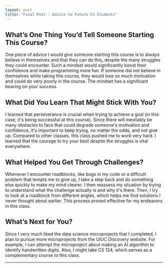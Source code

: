 ```yaml
---
layout: post
title: "Final Post - Advice to Future CS Students"
---
```


## What’s One Thing You’d Tell Someone Starting This Course?

One piece of advice I would give someone starting this course is to always believe in themselves and that they can do this, despite the many struggles they could encounter. Such a mindset would significantly boost their confidence and make programming more fun. If someone did not believe in themselves while taking this course, they would lose so much motivation and could do very poorly in the course. The mindset has a significant bearing on your success.

## What Did You Learn That Might Stick With You?

I learned that perseverance is crucial when trying to achieve a goal (in this case, it's being successful at this course). Since there will inevitably be many obstacles to face that could degrade someone's motivation and confidence, it's important to keep trying, no matter the odds, and not give up. Compared to other classes, this class pushed me to work very hard. I learned that the courage to try your best despite the struggles is vital everywhere.

## What Helped You Get Through Challenges?

Whenever I encounter roadblocks, like bugs in my code or a difficult problem that tempts me to give up, I take a step back and do something else quickly to make my mind clearer. I then reassess my situation by trying to understand what the challenge actually is and why it's there. Then, I try to look at a roadblock from different angles, which helps me find solutions I never thought about earlier. This process proved effective for my endeavors in this class.

## What’s Next for You?

Since I very much liked the data science microprojects that I completed, I plan to pursue more microprojects from the UIUC Discovery website. For example, I can attempt the microproject about 
making an AI algorithm to identify handwritten digits. Also, I might take CS 124, which serves as a complementary course to this class.

---

